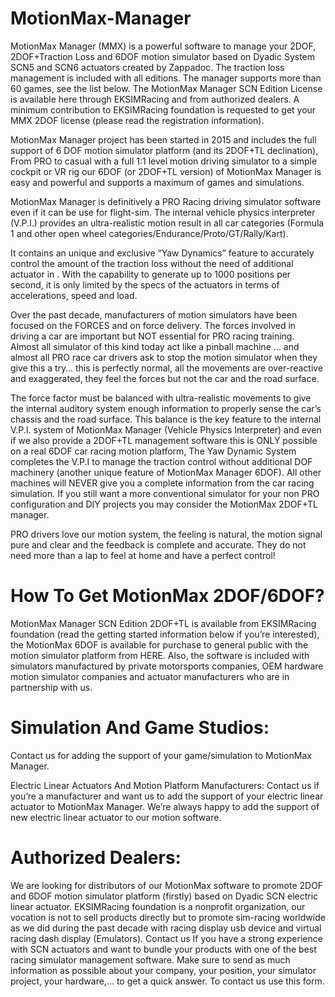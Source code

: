 # MotionMax-Manager

MotionMax Manager (MMX) is a powerful software to manage your 2DOF, 2DOF+Traction Loss and 6DOF motion simulator based on Dyadic System SCN5 and SCN6 actuators created by Zappadoc. The traction loss management is included with all editions. The manager supports more than 60 games, see the list below.
The MotionMax Manager SCN Edition License is available here through EKSIMRacing and from authorized dealers. A minimum contribution to EKSIMRacing foundation is requested to get your MMX 2DOF license (please read the registration information).

MotionMax Manager project has been started in 2015 and includes the full support of 6 DOF motion simulator platform (and its 2DOF+TL declination), From PRO to casual with a full 1:1 level motion driving simulator to a simple cockpit or VR rig our 6DOF (or 2DOF+TL version) of MotionMax Manager is easy and powerful and supports a maximum of games and simulations.

MotionMax Manager is definitively a PRO Racing driving simulator software even if it can be use for flight-sim. The internal vehicle physics interpreter (V.P.I.) provides an ultra-realistic motion result in all car categories (Formula 1 and other open wheel categories/Endurance/Proto/GT/Rally/Kart).

It contains an unique and exclusive “Yaw Dynamics” feature to accurately control the amount of the traction loss without the need of additional actuator in . With the capability to generate up to 1000 positions per second, it is only limited by the specs of the actuators in terms of accelerations, speed and load.

Over the past decade, manufacturers of motion simulators have been focused on the FORCES and on force delivery. The forces involved in driving a car are important but NOT essential for PRO racing training. Almost all simulator of this kind today act like a pinball machine … and almost all PRO race car drivers ask to stop the motion simulator when they give this a try… this is perfectly normal, all the movements are over-reactive and exaggerated, they feel the forces but not the car and the road surface.

The force factor must be balanced with ultra-realistic movements to give the internal auditory system enough information to properly sense the car’s chassis and the road surface. This balance is the key feature to the internal V.P.I. system of MotionMax Manager (Vehicle Physics Interpreter) and even if we also provide a 2DOF+TL management software this is ONLY possible on a real 6DOF car racing motion platform, The Yaw Dynamic System completes the V.P.I to manage the traction control without additional DOF machinery (another unique feature of MotionMax Manager 6DOF). All other machines will NEVER give you a complete information from the car racing simulation. If you still want a more conventional simulator for your non PRO configuration and DIY projects you may consider the MotionMax 2DOF+TL manager.

PRO drivers love our motion system, the feeling is natural, the motion signal pure and clear and the feedback is complete and accurate. They do not need more than a lap to feel at home and have a perfect control!

# How To Get MotionMax 2DOF/6DOF?
MotionMax Manager SCN Edition 2DOF+TL is available from EKSIMRacing foundation (read the getting started information below if you’re interested), the MotionMax 6DOF is available for purchase to general public with the motion simulator platform from HERE. Also, the software is included with simulators manufactured by private motorsports companies, OEM hardware motion simulator companies and actuator manufacturers who are in partnership with us.

# Simulation And Game Studios:
Contact us for adding the support of your game/simulation to MotionMax Manager.

Electric Linear Actuators And Motion Platform Manufacturers:
Contact us if you’re a manufacturer and want us to add the support of your electric linear actuator to MotionMax Manager. We’re always happy to add the support of new electric linear actuator to our motion software.

# Authorized Dealers:
We are looking for distributors of our MotionMax software to promote 2DOF and 6DOF motion simulator platform (firstly) based on Dyadic SCN electric linear actuator. EKSIMRacing foundation is a nonprofit organization, our vocation is not to sell products directly but to promote sim-racing worldwide as we did during the past decade with racing display usb device and virtual racing dash display (Emulators). Contact us If you have a strong experience with SCN actuators and want to bundle your products with one of the best racing simulator management software. Make sure to send as much information as possible about your company, your position, your simulator project, your hardware,… to get a quick answer. To contact us use this form.
